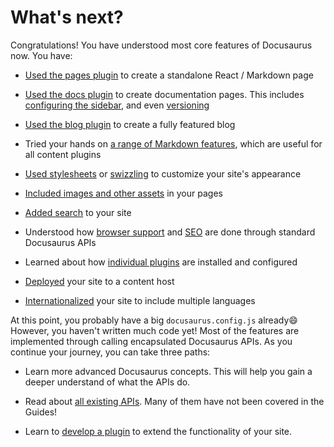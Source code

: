 # What's next?

Congratulations! You have understood most core features of Docusaurus now. You have:

- [Used the pages plugin](./creating-pages.md) to create a standalone React / Markdown page

- [Used the docs plugin](./docs/docs-introduction.md) to create documentation pages. This includes [configuring the sidebar](./docs/sidebar/index.md), and even [versioning](./docs/versioning.md)

- [Used the blog plugin](../blog.mdx) to create a fully featured blog

- Tried your hands on [a range of Markdown features](./markdown-features/markdown-features-intro.mdx), which are useful for all content plugins

- [Used stylesheets](../styling-layout.md) or [swizzling](../swizzling.md) to customize your site's appearance

- [Included images and other assets](../static-assets.md) in your pages

- [Added search](../search.md) to your site

- Understood how [browser support](../browser-support.md) and [SEO](../seo.md) are done through standard Docusaurus APIs

- Learned about how [individual plugins](../using-plugins.md) are installed and configured

- [Deployed](../deployment.mdx) your site to a content host

- [Internationalized](../i18n/i18n-tutorial.md) your site to include multiple languages

At this point, you probably have a big `docusaurus.config.js` already😄 However, you haven't written much code yet! Most of the features are implemented through calling encapsulated Docusaurus APIs. As you continue your journey, you can take three paths:

- Learn more advanced Docusaurus concepts. This will help you gain a deeper understand of what the APIs do.

- Read about [all existing APIs](../docusaurus-core.md). Many of them have not been covered in the Guides!

- Learn to [develop a plugin](../api/plugin-methods/README.md) to extend the functionality of your site.